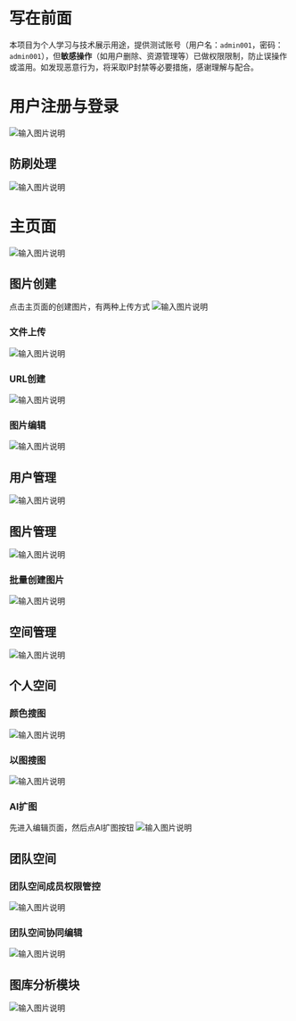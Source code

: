 # 写在前面

本项目为个人学习与技术展示用途，提供测试账号（用户名：`admin001`，密码：`admin001`），但**敏感操作**（如用户删除、资源管理等）已做权限限制，防止误操作或滥用。如发现恶意行为，将采取IP封禁等必要措施，感谢理解与配合。
# 用户注册与登录
![输入图片说明](https://foruda.gitee.com/images/1748689190102566855/24698407_11330093.png "屏幕截图")
## 防刷处理
![输入图片说明](https://foruda.gitee.com/images/1748689221911012210/5391897a_11330093.png "屏幕截图")
# 主页面
![输入图片说明](https://foruda.gitee.com/images/1748689243942831537/ba189c62_11330093.png "屏幕截图")
## 图片创建

点击主页面的创建图片，有两种上传方式
![输入图片说明](https://foruda.gitee.com/images/1748689255767907667/9bbd6483_11330093.png "屏幕截图")
### 文件上传
![输入图片说明](https://foruda.gitee.com/images/1748689274814761738/0ea47ec2_11330093.png "屏幕截图")
### URL创建

![输入图片说明](https://foruda.gitee.com/images/1748689289469722612/14200e89_11330093.png "屏幕截图")
### 图片编辑
![输入图片说明](https://foruda.gitee.com/images/1748689308580899280/b1d369c1_11330093.png "屏幕截图")
## 用户管理
![输入图片说明](https://foruda.gitee.com/images/1748689339635136040/c0e29c39_11330093.png "屏幕截图")
## 图片管理 
![输入图片说明](https://foruda.gitee.com/images/1748689344268951127/afc521c6_11330093.png "屏幕截图")
### 批量创建图片
![输入图片说明](https://foruda.gitee.com/images/1748689399625725067/a1895899_11330093.png "屏幕截图")
## 空间管理
![输入图片说明](https://foruda.gitee.com/images/1748689383885341544/268e5761_11330093.png "屏幕截图")
## 个人空间
### 颜色搜图
![输入图片说明](https://foruda.gitee.com/images/1748689418876152153/86178e93_11330093.png "屏幕截图")
### 以图搜图
![输入图片说明](https://foruda.gitee.com/images/1748689438458240675/41ddac18_11330093.png "屏幕截图")
### AI扩图

先进入编辑页面，然后点AI扩图按钮
![输入图片说明](https://foruda.gitee.com/images/1748689449154919160/a0c2e9fd_11330093.png "屏幕截图")
## 团队空间

### 团队空间成员权限管控
![输入图片说明](https://foruda.gitee.com/images/1748689455645309285/a4b6dd56_11330093.png "屏幕截图")
### 团队空间协同编辑
![输入图片说明](https://foruda.gitee.com/images/1748689468931697508/60817860_11330093.png "屏幕截图")
## 图库分析模块
![输入图片说明](https://foruda.gitee.com/images/1748689480550824771/ef5724e7_11330093.png "屏幕截图")

